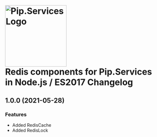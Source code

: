# <img src="https://uploads-ssl.webflow.com/5ea5d3315186cf5ec60c3ee4/5edf1c94ce4c859f2b188094_logo.svg" alt="Pip.Services Logo" width="200"> <br/> Redis components for Pip.Services in Node.js / ES2017 Changelog

## <a name="1.0.0"></a> 1.0.0 (2021-05-28) 

### Features
* Added RedisCache
* Added RedisLock

